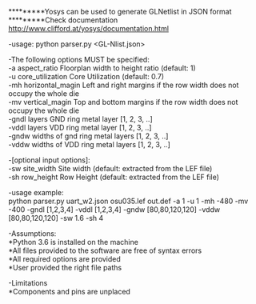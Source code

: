 *********Yosys can be used to generate GLNetlist in JSON format
*********Check documentation http://www.clifford.at/yosys/documentation.html

-usage:
python parser.py <GL-Nlist.json> <LEF file> <output DEF file>  

-The following options MUST be specified:  
-a aspect_ratio Floorplan width to height ratio (default: 1)  
-u core_utilization Core Utilization (default: 0.7)  
-mh horizontal_magin Left and right margins if the row width does not occupy the whole die  
-mv vertical_magin Top and bottom margins if the row width does not occupy the whole die  
-gndl layers GND ring metal layer [1, 2, 3, ..]   
-vddl layers VDD ring metal layer [1, 2, 3, ..]   
-gndw widths of gnd ring metal layers [1, 2, 3, ..]  
-vddw widths of VDD ring metal layers [1, 2, 3, ..]    

-[optional input options]:  
-sw site_width Site width (default: extracted from the LEF file)  
-sh row_height Row Height (default: extracted from the LEF file)  

-usage example:  
python parser.py uart_w2.json osu035.lef out.def -a 1 -u 1 -mh -480 -mv -400 -gndl [1,2,3,4] -vddl [1,2,3,4] -gndw [80,80,120,120]   -vddw [80,80,120,120] -sw 1.6 -sh 4  

-Assumptions:  
*Python 3.6 is installed on the machine  
*All files provided to the software are free of syntax errors  
*All required options are provided  
*User provided the right file paths  

-Limitations  
*Components and pins are unplaced  
